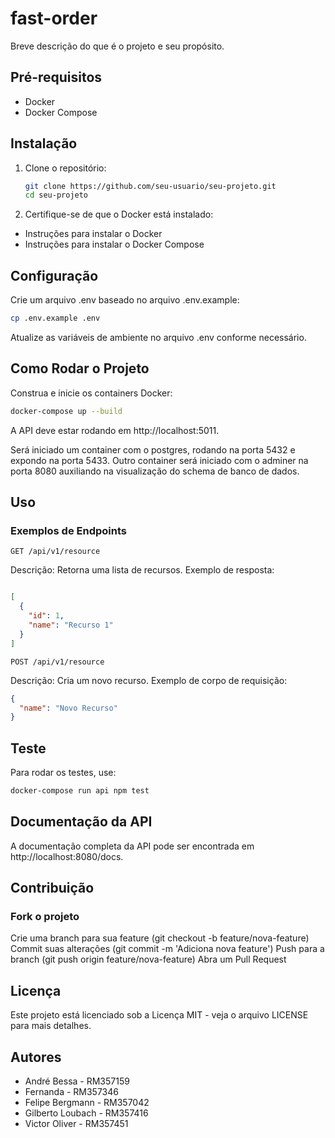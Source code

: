 # fast-order

Breve descrição do que é o projeto e seu propósito.

## Pré-requisitos

- Docker
- Docker Compose

## Instalação

1. Clone o repositório:
   ```bash
   git clone https://github.com/seu-usuario/seu-projeto.git
   cd seu-projeto
2. Certifique-se de que o Docker está instalado:
  - Instruções para instalar o Docker
  - Instruções para instalar o Docker Compose
    
## Configuração
Crie um arquivo .env baseado no arquivo .env.example:

```bash
cp .env.example .env
```

Atualize as variáveis de ambiente no arquivo .env conforme necessário.

## Como Rodar o Projeto
Construa e inicie os containers Docker:

```bash
docker-compose up --build
```

A API deve estar rodando em http://localhost:5011.

Será iniciado um container com o postgres, rodando na porta 5432 e expondo na porta 5433.
Outro container será iniciado com o adminer na porta 8080 auxiliando na visualização do schema de banco de dados.

## Uso
### Exemplos de Endpoints
```
GET /api/v1/resource
```
Descrição: Retorna uma lista de recursos.
Exemplo de resposta:

```json

[
  {
    "id": 1,
    "name": "Recurso 1"
  }
]
```

```
POST /api/v1/resource
```

Descrição: Cria um novo recurso.
Exemplo de corpo de requisição:
```json
{
  "name": "Novo Recurso"
}
```

## Teste
Para rodar os testes, use:
```bash
docker-compose run api npm test
```

## Documentação da API
A documentação completa da API pode ser encontrada em http://localhost:8080/docs.

## Contribuição
### Fork o projeto
Crie uma branch para sua feature (git checkout -b feature/nova-feature)
Commit suas alterações (git commit -m 'Adiciona nova feature')
Push para a branch (git push origin feature/nova-feature)
Abra um Pull Request

## Licença
Este projeto está licenciado sob a Licença MIT - veja o arquivo LICENSE para mais detalhes.

## Autores

- André Bessa - RM357159
- Fernanda - RM357346
- Felipe Bergmann - RM357042
- Gilberto Loubach - RM357416
- Victor Oliver - RM357451
